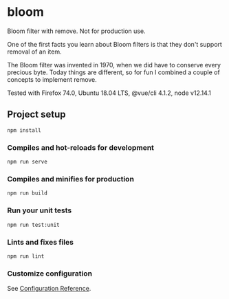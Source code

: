# bloom

Bloom filter with remove. Not for production use. 

One of the first facts you learn about Bloom filters is that they don't support removal of an item. 

The Bloom filter was invented in 1970, when we did have to conserve every precious byte. Today things are different, so for fun I combined a couple of concepts to implement remove.

Tested with Firefox 74.0, Ubuntu 18.04 LTS, @vue/cli 4.1.2, node v12.14.1

## Project setup
```
npm install
```

### Compiles and hot-reloads for development
```
npm run serve
```

### Compiles and minifies for production
```
npm run build
```

### Run your unit tests
```
npm run test:unit
```

### Lints and fixes files
```
npm run lint
```

### Customize configuration
See [Configuration Reference](https://cli.vuejs.org/config/).

